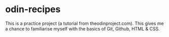 # odin-recipes

This is a practice project (a tutorial from theodinproject.com). This gives me a chance to familiarise myself with the basics of Git, Github, HTML & CSS.
